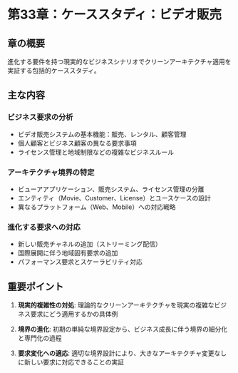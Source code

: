 # 第33章：ケーススタディ：ビデオ販売

## 章の概要
進化する要件を持つ現実的なビジネスシナリオでクリーンアーキテクチャ適用を実証する包括的ケーススタディ。

## 主な内容

### ビジネス要求の分析
- ビデオ販売システムの基本機能：販売、レンタル、顧客管理
- 個人顧客とビジネス顧客の異なる要求事項
- ライセンス管理と地域制限などの複雑なビジネスルール

### アーキテクチャ境界の特定
- ビューアアプリケーション、販売システム、ライセンス管理の分離
- エンティティ（Movie、Customer、License）とユースケースの設計
- 異なるプラットフォーム（Web、Mobile）への対応戦略

### 進化する要求への対応
- 新しい販売チャネルの追加（ストリーミング配信）
- 国際展開に伴う地域固有要求の追加
- パフォーマンス要求とスケーラビリティ対応

## 重要ポイント

1. **現実的複雑性の対処**: 理論的なクリーンアーキテクチャを現実の複雑なビジネス要求にどう適用するかの具体例

2. **境界の進化**: 初期の単純な境界設定から、ビジネス成長に伴う境界の細分化と専門化の過程

3. **要求変化への適応**: 適切な境界設計により、大きなアーキテクチャ変更なしに新しい要求に対応できることの実証